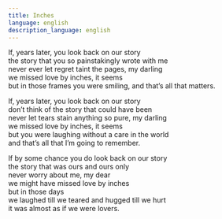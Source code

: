 ```yaml
---
title: Inches
language: english
description_language: english
---
```


If, years later, you look back on our story  
the story that you so painstakingly wrote with me  
never ever let regret taint the pages, my darling  
we missed love by inches, it seems  
but in those frames you were smiling, and that’s all that matters.  
  
If, years later, you look back on our story  
don’t think of the story that could have been  
never let tears stain anything so pure, my darling  
we missed love by inches, it seems  
but you were laughing without a care in the world  
and that’s all that I’m going to remember.  
  
If by some chance you do look back on our story  
the story that was ours and ours only  
never worry about me, my dear  
we might have missed love by inches  
but in those days  
we laughed till we teared and hugged till we hurt  
it was almost as if we were lovers.